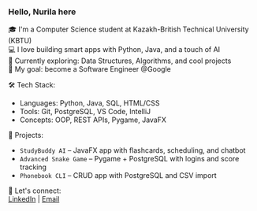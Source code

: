 ### Hello, Nurila here

🎓 I'm a Computer Science student at Kazakh-British Technical University (KBTU)  
💻 I love building smart apps with Python, Java, and a touch of AI  
🌟 Currently exploring: Data Structures, Algorithms, and cool projects  
🎯 My goal: become a Software Engineer @Google  
  
🛠️ Tech Stack:  
- Languages: Python, Java, SQL, HTML/CSS  
- Tools: Git, PostgreSQL, VS Code, IntelliJ  
- Concepts: OOP, REST APIs, Pygame, JavaFX

🚀 Projects:  
- `StudyBuddy AI` – JavaFX app with flashcards, scheduling, and chatbot  
- `Advanced Snake Game` – Pygame + PostgreSQL with logins and score tracking  
- `Phonebook CLI` – CRUD app with PostgreSQL and CSV import

🔗 Let's connect:  
[LinkedIn](https://www.linkedin.com/in/nurila-salamat-277689340) | [Email](mailto:youremail@example.com)
